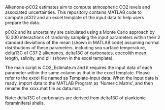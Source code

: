 Alkenone-pCO2 estimates aim to compute atmospheric CO2 levels and associated uncertainties. This repository contains MATLAB code to compute pCO2 and an excel template of the input data to help users prepare the data. 

pCO2 and its uncertainty are calculated using a Monte Carlo approach by 10,000 interactions of randomly sampling the input parameters within their 2 standard deviations of the mean (shown in MATLAB code) assuming normal distributions of these parameters, including sea surface temperature, delta13C of C37:2 alkenones, delta13C of carbonates, coccolith mean length, salinity, and pH (shown in the excel template).

The main script is CO2_Estimate.m and it requires the input data of each parameter within the same column as that in the excel template. Please refer to the excel file named as Template-input data. When the input data is ready, import data to the MATLAB Program as ‘Numeric Matrix’, and then rename the xxxx.mat file as data.mat.

Note: delta13C of carbonates are derived from delta13C of planktonic foraminiferal shells.
